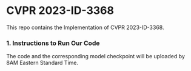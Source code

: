 # CVPR 2023-ID-3368
This repo contains the Implementation of CVPR 2023-ID-3368.

### 1. Instructions to Run Our Code

The code and the corresponding model checkpoint will be uploaded by 8AM Eastern Standard Time.
